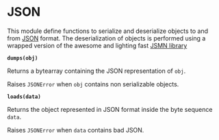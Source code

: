 # JSON

This module define functions to serialize and deserialize objects to and from [JSON](http://json.org) format.
The deserialization of objects is performed using a wrapped version of the awesome and lighting fast [JSMN library](http://zserge.com/jsmn.html)


**`dumps(obj)`**

Returns a bytearray containing the JSON representation of ```obj```.

Raises `JSONError` when ```obj``` contains non serializable objects.


**`loads(data)`**

Returns the object represented in JSON format inside the byte sequence ```data```.

Raises `JSONError` when ```data``` contains bad JSON.
<!--stackedit_data:
eyJoaXN0b3J5IjpbLTk2OTM2MDkyMCwtOTM1ODUyNDBdfQ==
-->
